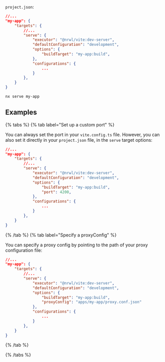 `project.json`:

```json
//...
"my-app": {
    "targets": {
        //...
        "serve": {
            "executor": "@nrwl/vite:dev-server",
            "defaultConfiguration": "development",
            "options": {
                "buildTarget": "my-app:build",
            },
            "configurations": {
                ...
            }
        },
    }
}
```

```bash
nx serve my-app
```

## Examples

{% tabs %}
{% tab label="Set up a custom port" %}

You can always set the port in your `vite.config.ts` file. However, you can also set it directly in your `project.json` file, in the `serve` target options:

```json
//...
"my-app": {
    "targets": {
        //...
        "serve": {
            "executor": "@nrwl/vite:dev-server",
            "defaultConfiguration": "development",
            "options": {
                "buildTarget": "my-app:build",
                "port": 4200,
            },
            "configurations": {
                ...
            }
        },
    }
}
```

{% /tab %}
{% tab label="Specify a proxyConfig" %}

You can specify a proxy config by pointing to the path of your proxy configuration file:

```json
//...
"my-app": {
    "targets": {
        //...
        "serve": {
            "executor": "@nrwl/vite:dev-server",
            "defaultConfiguration": "development",
            "options": {
                "buildTarget": "my-app:build",
                "proxyConfig": "apps/my-app/proxy.conf.json"
            },
            "configurations": {
                ...
            }
        },
    }
}
```

{% /tab %}

{% /tabs %}
